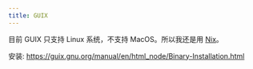 ```yaml
---
title: GUIX
---
```



目前 GUIX 只支持 Linux 系统，不支持 MacOS。所以我还是用 [Nix](../nix/nix.md)。

安装: https://guix.gnu.org/manual/en/html_node/Binary-Installation.html

